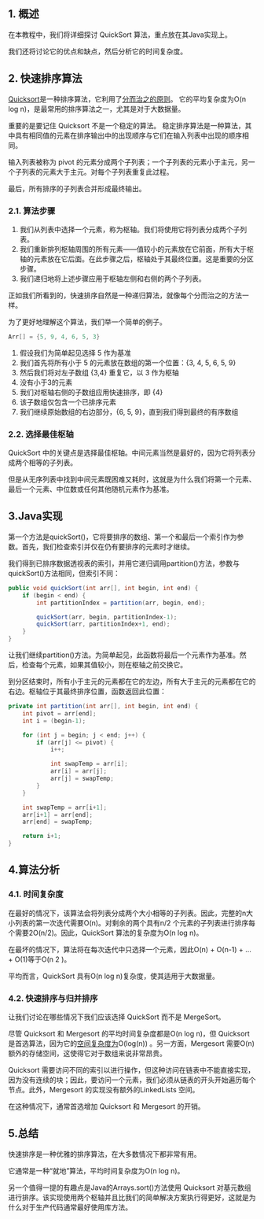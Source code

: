 ## 1. 概述

在本教程中，我们将详细探讨 QuickSort 算法，重点放在其Java实现上。

我们还将讨论它的优点和缺点，然后分析它的时间复杂度。

## 2. 快速排序算法

[Quicksort](https://www.baeldung.com/cs/the-quicksort-algorithm)是一种排序算法，它利用了[分而治之的原则](https://www.baeldung.com/cs/divide-and-conquer-strategy)。 它的平均复杂度为O(n log n)，是最常用的排序算法之一，尤其是对于大数据量。

重要的是要记住 Quicksort 不是一个稳定的算法。 稳定排序算法是一种算法，其中具有相同值的元素在排序输出中的出现顺序与它们在输入列表中出现的顺序相同。

输入列表被称为 pivot 的元素分成两个子列表；一个子列表的元素小于主元，另一个子列表的元素大于主元。对每个子列表重复此过程。

最后，所有排序的子列表合并形成最终输出。

### 2.1. 算法步骤

1.  我们从列表中选择一个元素，称为枢轴。我们将使用它将列表分成两个子列表。
2.  我们重新排列枢轴周围的所有元素——值较小的元素放在它前面，所有大于枢轴的元素放在它后面。在此步骤之后，枢轴处于其最终位置。这是重要的分区步骤。
3.  我们递归地将上述步骤应用于枢轴左侧和右侧的两个子列表。

正如我们所看到的，快速排序自然是一种递归算法，就像每个分而治之的方法一样。

为了更好地理解这个算法，我们举一个简单的例子。

```java
Arr[] = {5, 9, 4, 6, 5, 3}
```

1.  假设我们为简单起见选择 5 作为基准
2.  我们首先将所有小于 5 的元素放在数组的第一个位置：{3, 4, 5, 6, 5, 9}
3.  然后我们将对左子数组 {3,4} 重复它，以 3 作为枢轴
4.  没有小于3的元素
5.  我们对枢轴右侧的子数组应用快速排序，即 {4}
6.  该子数组仅包含一个已排序元素
7.  我们继续原始数组的右边部分，{6, 5, 9}，直到我们得到最终的有序数组

### 2.2. 选择最佳枢轴

QuickSort 中的关键点是选择最佳枢轴。中间元素当然是最好的，因为它将列表分成两个相等的子列表。

但是从无序列表中找到中间元素既困难又耗时，这就是为什么我们将第一个元素、最后一个元素、中位数或任何其他随机元素作为基准。

## 3.Java实现

第一个方法是quickSort()，它将要排序的数组、第一个和最后一个索引作为参数。首先，我们检查索引并仅在仍有要排序的元素时才继续。

我们得到已排序数据透视表的索引，并用它递归调用partition()方法，参数与quickSort()方法相同，但索引不同：

```java
public void quickSort(int arr[], int begin, int end) {
    if (begin < end) {
        int partitionIndex = partition(arr, begin, end);

        quickSort(arr, begin, partitionIndex-1);
        quickSort(arr, partitionIndex+1, end);
    }
}
```

让我们继续partition()方法。为简单起见，此函数将最后一个元素作为基准。然后，检查每个元素，如果其值较小，则在枢轴之前交换它。

到分区结束时，所有小于主元的元素都在它的左边，所有大于主元的元素都在它的右边。枢轴位于其最终排序位置，函数返回此位置：

```java
private int partition(int arr[], int begin, int end) {
    int pivot = arr[end];
    int i = (begin-1);

    for (int j = begin; j < end; j++) {
        if (arr[j] <= pivot) {
            i++;

            int swapTemp = arr[i];
            arr[i] = arr[j];
            arr[j] = swapTemp;
        }
    }

    int swapTemp = arr[i+1];
    arr[i+1] = arr[end];
    arr[end] = swapTemp;

    return i+1;
}
```

## 4.算法分析

### 4.1. 时间复杂度

在最好的情况下，该算法会将列表分成两个大小相等的子列表。因此，完整的n大小列表的第一次迭代需要O(n)。对剩余的两个具有n/2 个元素的子列表进行排序每个需要2O(n/2)。因此，QuickSort 算法的复杂度为O(n log n)。

在最坏的情况下，算法将在每次迭代中只选择一个元素，因此O(n) + O(n-1) + … + O(1)等于O(n 2 )。

平均而言，QuickSort 具有O(n log n)复杂度，使其适用于大数据量。

### 4.2. 快速排序与归并排序

让我们讨论在哪些情况下我们应该选择 QuickSort 而不是 MergeSort。

尽管 Quicksort 和 Mergesort 的平均时间复杂度都是O(n log n)，但 Quicksort 是首选算法，因为它的[空间复杂度为](https://www.baeldung.com/cs/space-complexity)O(log(n)) 。另一方面，Mergesort 需要O(n)额外的存储空间，这使得它对于数组来说非常昂贵。

Quicksort 需要访问不同的索引以进行操作，但这种访问在链表中不能直接实现，因为没有连续的块；因此，要访问一个元素，我们必须从链表的开头开始遍历每个节点。此外，Mergesort 的实现没有额外的LinkedLists 空间。

在这种情况下，通常首选增加 Quicksort 和 Mergesort 的开销。

## 5.总结

快速排序是一种优雅的排序算法，在大多数情况下都非常有用。

它通常是一种“就地”算法，平均时间复杂度为O(n log n)。

另一个值得一提的有趣点是Java的Arrays.sort()方法使用 Quicksort 对基元数组进行排序。该实现使用两个枢轴并且比我们的简单解决方案执行得更好，这就是为什么对于生产代码通常最好使用库方法。